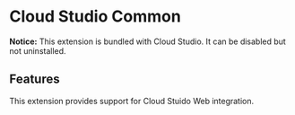 # Cloud Studio Common

**Notice:** This extension is bundled with Cloud Studio. It can be disabled but not uninstalled.

## Features

This extension provides support for Cloud Stuido Web integration.
